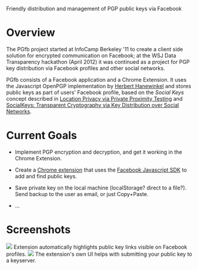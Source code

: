 Friendly distribution and management of PGP public keys via Facebook

# Overview

The PGfb project started at InfoCamp Berkeley '11 to create a client side solution for encrypted communication on Facebook; at the WSJ Data Transparency hackathon (April 2012) it was continued as a project for PGP key distribution via Facebook profiles and other social networks.

PGfb consists of a Facebook application and a Chrome Extension. It uses the Javascript OpenPGP implementation by [Herbert Hanewinkel](http://www.hanewin.net/encrypt/) and stores public keys as part of users' Facebook profile, based on the *Social Keys* concept described in [Location Privacy via Private Proximity Testing](http://crypto.stanford.edu/~dabo/pubs/papers/locpriv.pdf) and [SocialKeys: Transparent Cryptography via Key Distribution over Social Networks](http://www.iab.org/wp-content/IAB-uploads/2011/03/arvind_narayanan.pdf).

# Current Goals

* Implement PGP encryption and decryption, and get it working in the Chrome Extension.

* Create a [Chrome extension](chromex) that uses the [Facebook Javascript SDK](http://developers.facebook.com/docs/reference/javascript/) to add and find public keys. 

* Save private key on the local machine (localStorage? direct to a file?). Send backup to the user as email, or just Copy+Paste.

* ...

# Screenshots

<img src="https://github.com/npdoty/socialkeys/raw/master/screenshots/facebook-view.png">
Extension automatically highlights public key links visible on Facebook profiles.

<img src="https://github.com/npdoty/socialkeys/raw/master/screenshots/extension-snap.png">
The extension's own UI helps with submitting your public key to a keyserver.